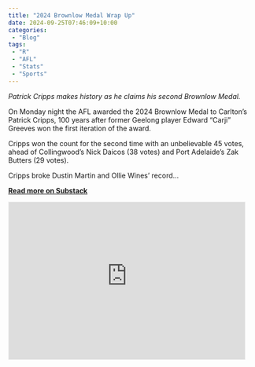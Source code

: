 ```yaml
---
title: "2024 Brownlow Medal Wrap Up"
date: 2024-09-25T07:46:09+10:00
categories:
 - "Blog"
tags:
 - "R"
 - "AFL" 
 - "Stats"
 - "Sports"
---
```


*Patrick Cripps makes history as he claims his second Brownlow Medal.*

<!--more-->

On Monday night the AFL awarded the 2024 Brownlow Medal to Carlton’s Patrick Cripps, 100 years after former Geelong player Edward “Carji” Greeves won the first iteration of the award.

Cripps won the count for the second time with an unbelievable 45 votes, ahead of Collingwood’s Nick Daicos (38 votes) and Port Adelaide’s Zak Butters (29 votes).

Cripps broke Dustin Martin and Ollie Wines’ record...

[**Read more on Substack**](https://lincolntracy.substack.com/p/2024-brownlow-medal-wrap-up)

<iframe src="https://lincolntracy.substack.com/embed" width="480" height="320" style="border:1px solid #EEE; background:white;" frameborder="0" scrolling="no"></iframe>